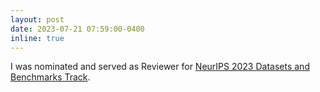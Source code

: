 ```yaml
---
layout: post
date: 2023-07-21 07:59:00-0400
inline: true
---
```


I was nominated and served as Reviewer for <a href='https://nips.cc/Conferences/2023/CallForDatasetsBenchmarks'>NeurIPS 2023 Datasets and Benchmarks Track</a>.